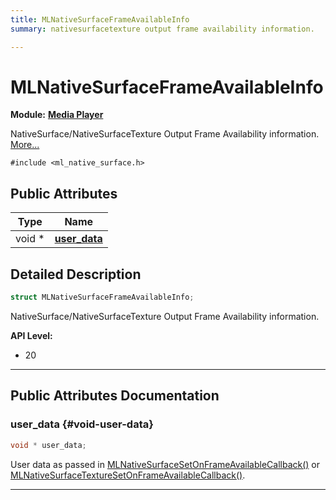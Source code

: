 ```yaml
---
title: MLNativeSurfaceFrameAvailableInfo
summary: nativesurfacetexture output frame availability information. 

---
```


# MLNativeSurfaceFrameAvailableInfo

**Module:** **[Media Player](/versioned_docs/version-14-Jun-2023/api-ref/api/Modules/group___media_player/group___media_player.md)**



NativeSurface/NativeSurfaceTexture Output Frame Availability information.  [More...](#detailed-description)


`#include <ml_native_surface.h>`

## Public Attributes

| Type           | Name           |
| -------------- | -------------- |
| void * | **[user_data](/versioned_docs/version-14-Jun-2023/api-ref/api/Modules/group___media_player/struct_m_l_native_surface_frame_available_info.md#void-user-data)**  |

## Detailed Description

```cpp
struct MLNativeSurfaceFrameAvailableInfo;
```

NativeSurface/NativeSurfaceTexture Output Frame Availability information. 




**API Level:**
  * 20




-----------
## Public Attributes Documentation

### user_data {#void-user-data}

```cpp
void * user_data;
```


User data as passed in [MLNativeSurfaceSetOnFrameAvailableCallback()](/versioned_docs/version-14-Jun-2023/api-ref/api/Modules/group___media_player/group___media_player.md#mlresult-mlnativesurfacesetonframeavailablecallback) or [MLNativeSurfaceTextureSetOnFrameAvailableCallback()](/versioned_docs/version-14-Jun-2023/api-ref/api/Modules/group___media_player/group___media_player.md#mlresult-mlnativesurfacetexturesetonframeavailablecallback). 





-----------

